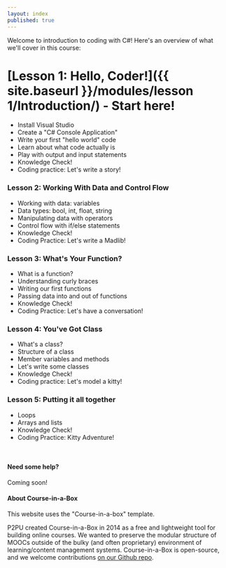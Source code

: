 ```yaml
---
layout: index
published: true
---
```


Welcome to introduction to coding with C#!
Here's an overview of what we'll cover in this course:

#  **[Lesson 1: Hello, Coder!]({{ site.baseurl }}/modules/lesson 1/Introduction/)** - Start here!
* Install Visual Studio
* Create a "C# Console Application"
* Write your first "hello world" code
* Learn about what code actually is
* Play with output and input statements
* Knowledge Check!
* Coding practice: Let's write a story!

### Lesson 2: Working With Data and Control Flow
* Working with data: variables
* Data types: bool, int, float, string
* Manipulating data with operators
* Control flow with if/else statements
* Knowledge Check!
* Coding Practice: Let's write a Madlib!

### Lesson 3: What's Your Function?
* What is a function?
* Understanding curly braces
* Writing our first functions
* Passing data into and out of functions 
* Knowledge Check!
* Coding Practice: Let's have a conversation!

### Lesson 4: You've Got Class
* What's a class?
* Structure of a class
* Member variables and methods
* Let's write some classes
* Knowledge Check!
* Coding practice: Let's model a kitty!

### Lesson 5: Putting it all together
* Loops
* Arrays and lists
* Knowledge Check!
* Coding Practice: Kitty Adventure!

<br> 

#### Need some help?
Coming soon!

#### About Course-in-a-Box
This website uses the "Course-in-a-box" template.

P2PU created Course-in-a-Box in 2014 as a free and lightweight tool for building online courses. We wanted to preserve the modular structure of MOOCs outside of the bulky (and often proprietary) environment of learning/content management systems. Course-in-a-Box is open-source, and we welcome contributions [on our Github repo](https://github.com/p2pu/course-in-a-box).

